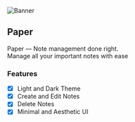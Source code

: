 ![Banner](https://user-images.githubusercontent.com/70282966/223798937-e3b21745-814e-42b9-af0b-5f9da149d5dc.svg)

## Paper
Paper — Note management done right.   
Manage all your important notes with ease

### Features
- [x] Light and Dark Theme
- [x] Create and Edit Notes
- [x] Delete Notes
- [x] Minimal and Aesthetic UI

